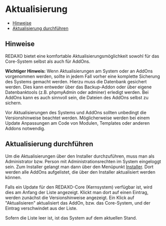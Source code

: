 # Aktualisierung

- [Hinweise](#hinweise)
- [Aktualisierung durchführen](#aktualisierung)

<a name="hinweise"></a>
## Hinweise

REDAXO bietet eine komfortable Aktualisierungsmöglichkeit sowohl für das Core-System selbst als auch für AddOns.

**Wichtiger Hinweis:** Wenn Aktualisierungen am System oder an AddOns vorgenommen werden, sollte in jedem Fall vorher eine komplette Sicherung des Systems gemacht werden. Hierzu muss die Datenbank gesichert werden. Dies kann entweder über das Backup-Addon oder über eigene Datenbanktools (z.B. phpmyAdmin oder adminer) erledigt werden. Bei AddOns kann es auch sinnvoll sein, die Dateien des AddOns selbst zu sichern.

Vor Aktualisierungen des Systems und AddOns sollten unbedingt die Versionshinweise beachtet werden. Möglicherweise werden bei einem Update Anpassungen am Code von Modulen, Templates oder anderen Addons notwendig.

<a name="aktualisierung"></a>
## Aktualisierung durchführen

Um die Aktualisierungen über den Installer durchzuführen, muss man als Administrator bzw. Person mit Administrationsrechten im System eingeloggt sein. Zum Installer gelangt man dann über den Menüpunkt [Installer](/{{path}}/{{version}}/installer). Dort werden alle AddOns aufgelistet, die über den Installer aktualisiert werden können.

Falls ein Update für den REDAXO-Core (Kernsystem) verfügbar ist, wird dies am Anfang der Liste angezeigt. Klickt man dort auf einen Eintrag, werden zunächst die Versionshinweise angezeigt. Ein Klick auf "Aktualisieren" aktualisiert das AddOn, bzw. das Core-System, und der Eintrag verschwindet aus der Liste.

Sofern die Liste leer ist, ist das System auf dem aktuellen Stand.


